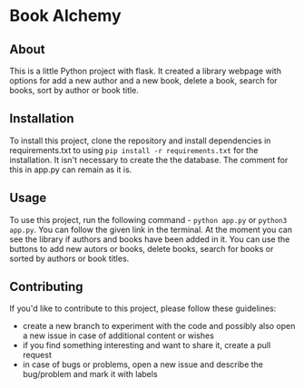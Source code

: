 # Book Alchemy
## About 

This is a little Python project with flask. It created a library webpage with options for add a new author and a new book, delete a book, search for books, sort by author or book title. 

## Installation

To install this project, clone the repository and install dependencies in requirements.txt to using `pip install -r requirements.txt` for the installation. It isn't necessary to create the the database. The comment for this in app.py can remain as it is.

## Usage

To use this project, run the following command - `python app.py` or `python3 app.py`. You can follow the given link in the terminal. At the moment you can see the library if authors and books have been added in it. You can use the buttons to add new autors or books, delete books, search for books or sorted by authors or book titles.

## Contributing

If you'd like to contribute to this project, please follow these guidelines:
-   create a new branch to experiment with the code and possibly also open a new issue in case of additional content or wishes
-   if you find something interesting and want to share it, create a pull request
-   in case of bugs or problems, open a new issue and describe the bug/problem and mark it with labels

